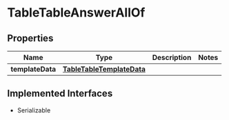 

# TableTableAnswerAllOf


## Properties

Name | Type | Description | Notes
------------ | ------------- | ------------- | -------------
**templateData** | [**TableTableTemplateData**](TableTableTemplateData.md) |  | 


## Implemented Interfaces

* Serializable


